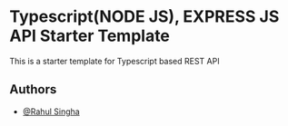 
# Typescript(NODE JS), EXPRESS JS API Starter Template

This is a starter template for Typescript based REST API


## Authors

- [@Rahul Singha](https://www.github.com/rex51)

